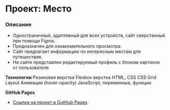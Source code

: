 # Проект: Место

### Описание
* Одностраничный, адаптивный для всех устройств, сайт сверстанный при помощи Figma.
* Предназначен для ознакомительного просмотра.
* Сайт предлагает информацию по интересным местам для путешествия.
* На сайте представлен редактируемый профиль с блоком картинок от пользователя

**Технологии**
Резиновая верстка
Flexbox верстка
HTML, CSS
CSS Grid Layout
Анимации (hover-opacity)
JavaScript, переменные, функции

**GitHub Pages**
* [Ссылка на проект в GutHub Pages](https://wayhito.github.io/mesto/)